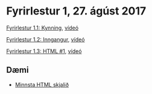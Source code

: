 # Fyrirlestur 1, 27. ágúst 2017

[Fyrirlestur 1.1: Kynning](01.1.kynning.md), [vídeó](https://youtu.be/-dC37AYntUQ)

[Fyrirlestur 1.2: Inngangur](01.2.inngangur.md), [vídeó](https://youtu.be/uw82GaKIjvY)

[Fyrirlestur 1.3: HTML #1](01.3.html.md), [vídeó](https://youtu.be/EZQjD_EiP5k)

## Dæmi

* [Minnsta HTML skjalið](daemi/minnsta.html)